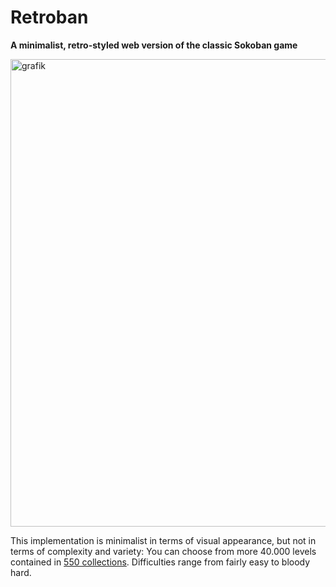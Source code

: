 # Retroban

**A minimalist, retro-styled web version of the classic Sokoban game**

<img width="748" alt="grafik" src="https://github.com/user-attachments/assets/d3d8d8b9-68b9-48c7-9c3b-a21ad5a19997" />

This implementation is minimalist in terms of visual appearance, but not in terms of complexity and variety: You can choose from more 40.000 levels contained in [550 collections](puzzles/list.txt). Difficulties range from fairly easy to bloody hard.
